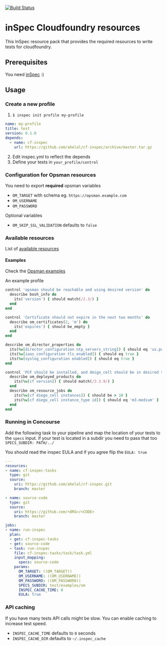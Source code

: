 [![Build Status](https://travis-ci.org/ahelal/cf-inspec.svg?branch=master)](https://travis-ci.org/ahelal/cf-inspec)

# inSpec Cloudfoundry resources

This InSpec resource pack that provides the required resources to write tests for cloudfoundry.

## Prerequisites

You need [inSpec](https://www.inspec.io/downloads/) :)

## Usage
### Create a new profile

1. `$ inspec init profile my-profile`

```yaml
name: my-profile
title: test
version: 0.1.0
depends:
  - name: cf-inspec
    url: https://github.com/ahelal/cf-inspec/archive/master.tar.gz
```

2. Edit inspec.yml to reflect the depends
3. Define your tests in `your_profile/control`

### Configuration for Opsman resources

You need to export **required** opsman variables
* `OM_TARGET` with schema eg. `https://opsman.example.com`
* `OM_USERNAME`
* `OM_PASSWORD`

Optional variables
* `OM_SKIP_SSL_VALIDATION` defaults to `false`

### Available resources

List of [available resources](doc/opsman)

#### Examples

Check the [Opsman examples](test/examples/opsman/controls)

An example profile

```ruby
control 'opsman should be reachable and using desired version' do
  describe bosh_info do
    its('version') { should match(/2.3/) }
  end
end

control 'Certificate should not expire in the next two months' do
  describe om_certificates(2, 'm') do
    its('expires') { should be_empty }
  end
end

describe om_director_properties do
  its(%w[director_configuration ntp_servers_string]) { should eq 'us.pool.ntp.org, time.google.com' }
  its(%w[iaas_configuration tls_enabled]) { should eq true }
  its(%w[syslog_configuration enabled]) { should eq true }
end

control 'PCF should be installed, and deigo_cell should be in desired the instance count and type' do
  describe om_deployed_products do
    its(%w[cf version]) { should match(/2.3.9/) }
  end
  describe om_resource_jobs do
    its(%w[cf diego_cell instances]) { should be > 10 }
    its(%w[cf diego_cell instance_type id]) { should eq 'm3.medium' }
  end
end
```

### Running in Concourse

Add the following task to your pipeline and map the location of your tests to the `specs` input. if your test is located in a subdir you need to pass that too `SPECS_SUBDIR: PATH/../`

You should read the inspec EULA and if you agree flip the `EULA: true`

```yaml
---
resources:
- name: cf-inspec-tasks
  type: git
  source:
    uri: https://github.com/ahelal/cf-inspec.git
    branch: master

- name: source-code
  type: git
  source:
    uri: https://github.com/<ORG>/<CODE>
    branch: master

jobs:
- name: run-inspec
  plan:
  - get: cf-inspec-tasks
  - get: source-code
  - task: run-inspec
    file: cf-inspec-tasks/task/task.yml
    input_mapping:
      specs: source-code
    params:
      OM_TARGET: ((OM_TARGET))
      OM_USERNAME: ((OM_USERNAME))
      OM_PASSWORD: ((OM_PASSWORD))
      SPECS_SUBDIR: test/examples/om
      INSPEC_CACHE_TIME: 0
      EULA: true
```

### API caching

If you have many tests API calls might be slow. You can enable caching to increase test speed.
* `INSPEC_CACHE_TIME` defaults to `0` seconds
* `INSPEC_CACHE_DIR` defaults to `~/.inspec_cache`
